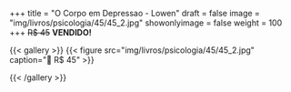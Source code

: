 +++
title = "O Corpo em Depressao - Lowen"
draft = false
image = "img/livros/psicologia/45/45_2.jpg"
showonlyimage = false
weight = 100
+++
<span class="sold">~~R$ 45~~</span> **VENDIDO!**

<!--more-->

{{< gallery >}}
{{< figure src="img/livros/psicologia/45/45_2.jpg" caption="💖 R$ 45" >}}

{{< /gallery >}}

